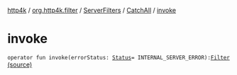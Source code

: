 [http4k](../../../index.md) / [org.http4k.filter](../../index.md) / [ServerFilters](../index.md) / [CatchAll](index.md) / [invoke](./invoke.md)

# invoke

`operator fun invoke(errorStatus: `[`Status`](../../../org.http4k.core/-status/index.md)` = INTERNAL_SERVER_ERROR): `[`Filter`](../../../org.http4k.core/-filter/index.md) [(source)](https://github.com/http4k/http4k/blob/master/http4k-core/src/main/kotlin/org/http4k/filter/ServerFilters.kt#L193)